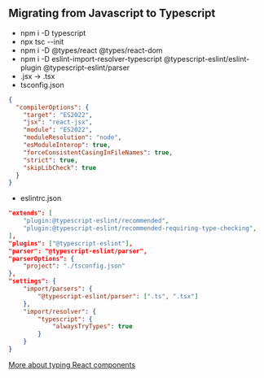 ## Migrating from Javascript to Typescript

- npm i -D typescript
- npx tsc --init
- npm i -D @types/react @types/react-dom
- npm i -D eslint-import-resolver-typescript @typescript-eslint/eslint-plugin @typescript-eslint/parser
- .jsx -> .tsx
- tsconfig.json

```json
{
  "compilerOptions": {
    "target": "ES2022",
    "jsx": "react-jsx",
    "module": "ES2022",
    "moduleResolution": "node",
    "esModuleInterop": true,
    "forceConsistentCasingInFileNames": true,
    "strict": true,
    "skipLibCheck": true
  }
}
```

- eslintrc.json

```json
"extends": [
    "plugin:@typescript-eslint/recommended",
    "plugin:@typescript-eslint/recommended-requiring-type-checking",
],
"plugins": ["@typescript-eslint"],
"parser": "@typescript-eslint/parser",
"parserOptions": {
    "project": "./tsconfig.json"
},
"settings": {
    "import/parsers": {
        "@typescript-eslint/parser": [".ts", ".tsx"]
    },
    "import/resolver": {
        "typescript": {
            "alwaysTryTypes": true
        }
    }
}
```

[More about typing React components](https://github.com/villivald/frontendmasters/tree/main/React_With_TypeScript)

